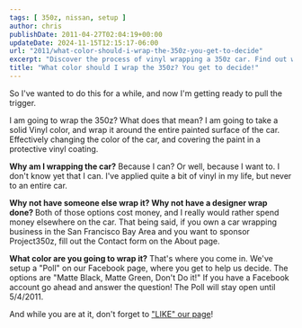 ```yaml
---
tags: [ 350z, nissan, setup ]
author: chris
publishDate: 2011-04-27T02:04:19+00:00
updateDate: 2024-11-15T12:15:17-06:00
url: "2011/what-color-should-i-wrap-the-350z-you-get-to-decide"
excerpt: "Discover the process of vinyl wrapping a 350z car. Find out why it's done, how it's cost-effective, and help choose the wrap color by voting in our po..."
title: "What color should I wrap the 350z? You get to decide!"
---
```


So I've wanted to do this for a while, and now I'm getting ready to pull the trigger.

I am going to wrap the 350z? What does that mean? I am going to take a solid Vinyl color, and wrap it around the entire painted surface of the car. Effectively changing the color of the car, and covering the paint in a protective vinyl coating.

<strong>Why am I wrapping the car?</strong> Because I can? Or well, because I want to. I don't know yet that I can. I've applied quite a bit of vinyl in my life, but never to an entire car.

<strong>Why not have someone else wrap it? Why not have a designer wrap done? </strong>Both of those options cost money, and I really would rather spend money elsewhere on the car. That being said, if you own a car wrapping business in the San Francisco Bay Area and you want to sponsor Project350z, fill out the Contact form on the About page. 

<strong>What color are you going to wrap it?</strong> That's where you come in. We've setup a "Poll" on our Facebook page, where you get to help us decide. The options are "Matte Black, Matte Green, Don't Do it!" If you have a Facebook account go ahead and answer the question! The Poll will stay open until 5/4/2011.

And while you are at it, don't forget to <a href="https://www.facebook.com/project350z" >"LIKE" our page</a>!
